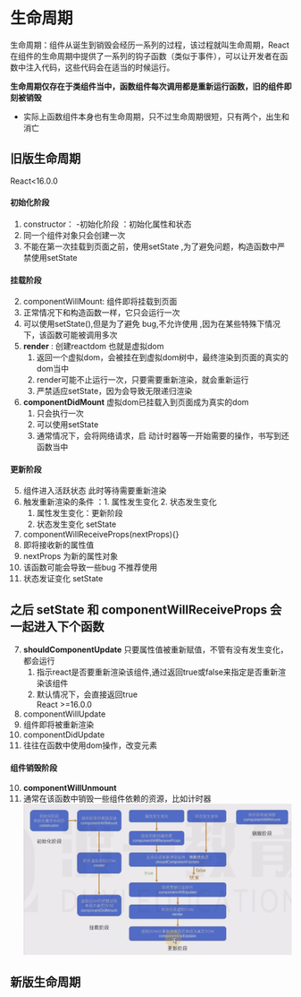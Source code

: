  # 生命周期
生命周期：组件从诞生到销毁会经历一系列的过程，该过程就叫生命周期，React在组件的生命周期中提供了一系列的钩子函数（类似于事件），可以让开发者在函数中注入代码，这些代码会在适当的时候运行。

**生命周期仅存在于类组件当中，函数组件每次调用都是重新运行函数，旧的组件即刻被销毁**  
* 实际上函数组件本身也有生命周期，只不过生命周期很短，只有两个，出生和消亡

## 旧版生命周期
React<16.0.0

#### 初始化阶段
1. constructor： -初始化阶段  ：初始化属性和状态
  1. 同一个组件对象只会创建一次
  2. 不能在第一次挂载到页面之前，使用setState ,为了避免问题，构造函数中严禁使用setState
#### 挂载阶段
2. componentWillMount: 组件即将挂载到页面
  1. 正常情况下和构造函数一样，它只会运行一次
  2. 可以使用setState(),但是为了避免 bug,不允许使用 ,因为在某些特殊下情况下，该函数可能被调用多次
3. **render** : 创建reactdom 也就是虚拟dom
   1. 返回一个虚拟dom，会被挂在到虚拟dom树中，最终渲染到页面的真实的dom当中
   2. render可能不止运行一次，只要需要重新渲染，就会重新运行
   3. 严禁适应setState，因为会导致无限递归渲染
4. **componentDidMount** 虚拟dom已挂载入到页面成为真实的dom
   1.  只会执行一次
   2. 可以使用setState
   3. 通常情况下，会将网络请求，启 动计时器等一开始需要的操作，书写到还函数当中
#### 更新阶段 

5. 组件进入活跃状态  此时等待需要重新渲染
  1. 触发重新渲染的条件 ：1. 属性发生变化  2. 状态发生变化
     1. 属性发生变化：更新阶段
     2. 状态发生变化 setState
6. componentWillReceiveProps(nextProps){}
  1. 即将接收新的属性值 
  2. nextProps 为新的属性对象
  3. 该函数可能会导致一些bug 不推荐使用 
6. 状态发证变化 setState
 ## 之后 setState 和 componentWillReceiveProps  会一起进入下个函数

7. **shouldComponentUpdate**  只要属性值被重新赋值，不管有没有发生变化，都会运行
   1. 指示react是否要重新渲染该组件,通过返回true或false来指定是否重新渲染该组件
   2. 默认情况下，会直接返回true  
React >=16.0.0
8. componentWillUpdate
  1. 组件即将被重新渲染
9. componentDidUpdate
 1. 往往在函数中使用dom操作，改变元素
 #### 组件销毁阶段
10. **componentWillUnmount**  
  1. 通常在该函数中销毁一些组件依赖的资源，比如计时器
  ![alt](./img.png)
  
## 新版生命周期 